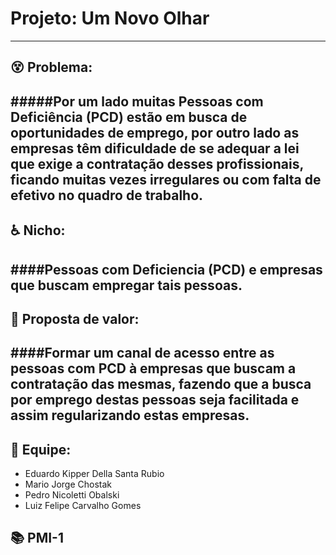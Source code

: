 # Projeto: Um Novo Olhar
---------------------------------------------------------------------------------------------------------------------------
## :dizzy_face: Problema:
#####Por um lado muitas Pessoas com Deficiência (PCD) estão em busca de oportunidades de emprego, por outro lado as empresas têm dificuldade de se adequar a lei que exige a contratação desses profissionais, ficando muitas vezes irregulares ou com falta de efetivo no quadro de trabalho.
---------------------------------------------------------------------------------------------------------------------------
## :wheelchair: Nicho:
####Pessoas com Deficiencia (PCD) e empresas que buscam empregar tais pessoas.
---------------------------------------------------------------------------------------------------------------------------
## :gift: Proposta de valor:
####Formar um canal de acesso entre as pessoas com PCD à empresas que buscam a contratação das mesmas, fazendo que a busca por emprego destas pessoas seja facilitada e assim regularizando estas empresas.
---------------------------------------------------------------------------------------------------------------------------
## :muscle: Equipe:
- Eduardo Kipper Della Santa Rubio
- Mario Jorge Chostak
- Pedro Nicoletti Obalski
- Luiz Felipe Carvalho Gomes

## :books: PMI-1
